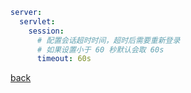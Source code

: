 ```yml
server:
  servlet:
    session:
      # 配置会话超时时间，超时后需要重新登录
      # 如果设置小于 60 秒默认会取 60s
      timeout: 60s
```

[back](../1.md)  